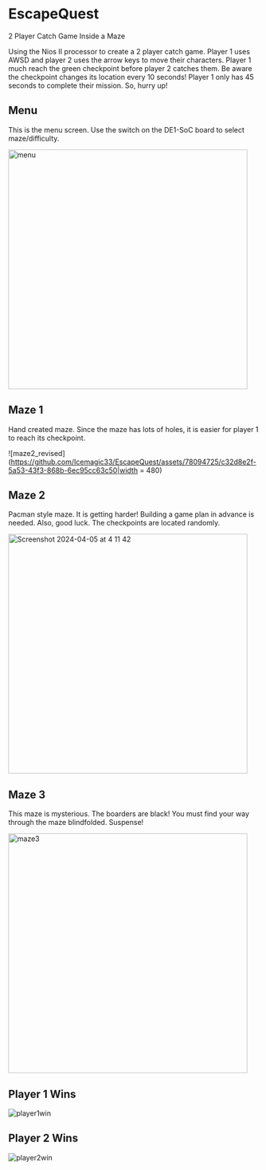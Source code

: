 # EscapeQuest
 2 Player Catch Game Inside a Maze

Using the Nios II processor to create a 2 player catch game. Player 1 uses AWSD and player 2 uses the arrow keys to move their characters. Player 1 much reach the green checkpoint before player 2 catches them. Be aware the checkpoint changes its location every 10 seconds! Player 1 only has 45 seconds to complete their mission. So, hurry up!


## Menu 
This is the menu screen. Use the switch on the DE1-SoC board to select maze/difficulty.

<img width="480" alt="menu" src="https://github.com/Icemagic33/EscapeQuest/assets/78094725/7c8ff88d-d667-4dd1-a915-c31e011a064d">

## Maze 1
Hand created maze. Since the maze has lots of holes, it is easier for player 1 to reach its checkpoint. 

![maze2_revised](https://github.com/Icemagic33/EscapeQuest/assets/78094725/c32d8e2f-5a53-43f3-868b-6ec95cc63c50|width = 480)


## Maze 2 
Pacman style maze. It is getting harder! Building a game plan in advance is needed. Also, good luck. The checkpoints are located randomly.

<img width="480" alt="Screenshot 2024-04-05 at 4 11 42" src="https://github.com/Icemagic33/EscapeQuest/assets/78094725/4b964856-5d6f-4a52-a903-85d13db08e76">


## Maze 3
This maze is mysterious. The boarders are black! You must find your way through the maze blindfolded. Suspense!

<img width="480" alt="maze3" src="https://github.com/Icemagic33/EscapeQuest/assets/78094725/545bcd1a-b0a0-4f69-a0db-a637dc0cab08">

## Player 1 Wins
![player1win](https://github.com/Icemagic33/EscapeQuest/assets/78094725/33f115e4-e325-406a-bafa-0604b7f18355)

## Player 2 Wins
![player2win](https://github.com/Icemagic33/EscapeQuest/assets/78094725/602c55c4-0fdc-4896-814d-5b74796ce86a)

